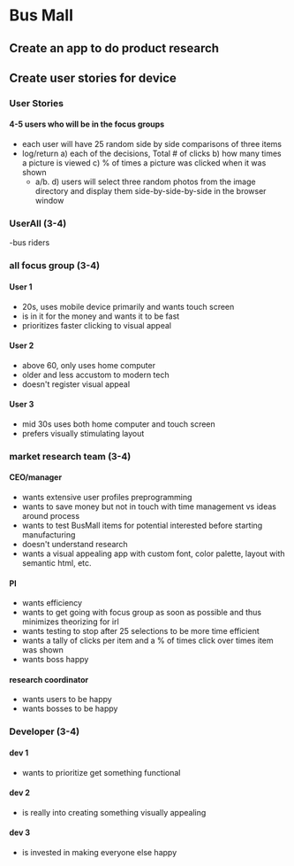 # Bus Mall
## Create an app to do product research
## Create user stories for device

### User Stories
#### 4-5 users who will be in the focus groups
 - each user will have 25 random side by side comparisons of three items
 - log/return
    a) each of the decisions, Total # of clicks
    b) how many times a picture is viewed
    c) % of times a picture was clicked when it was shown
      - a/b.
    d) users will select three random photos from the image directory and display them side-by-side-by-side in the browser window

### UserAll (3-4)
-bus riders

### all focus group (3-4)
#### User 1
- 20s, uses mobile device primarily and wants touch screen
- is in it for the money and wants it to be fast
- prioritizes faster clicking to visual appeal

#### User 2
- above 60, only uses home computer
- older and less accustom to modern tech
- doesn't register visual appeal

#### User 3
- mid 30s uses both home computer and touch screen
- prefers visually stimulating layout

### market research team (3-4)
#### CEO/manager
- wants extensive user profiles preprogramming
- wants to save money but not in touch with time management vs ideas around process
- wants to test BusMall items for potential interested before starting manufacturing
- doesn't understand research
- wants a visual appealing app with custom font, color palette, layout with semantic html, etc.

#### PI
- wants efficiency
- wants to get going with focus group as soon as possible and thus minimizes theorizing for irl
- wants testing to stop after 25 selections to be more time efficient
- wants a tally of clicks per item and a % of times click over times item was shown
- wants boss happy

#### research coordinator
- wants users to be happy
- wants bosses to be happy


### Developer (3-4)
#### dev 1
- wants to prioritize get something functional


#### dev 2
- is really into creating something visually appealing

#### dev 3
- is invested in making everyone else happy
